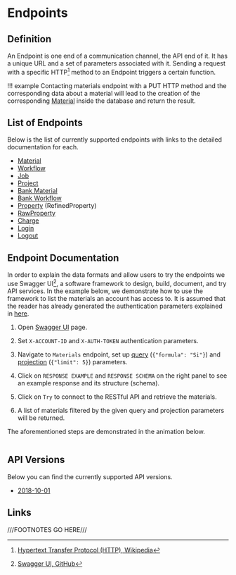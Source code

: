# Endpoints

## Definition

An Endpoint is one end of a communication channel, the API end of it. It has a unique URL and a set of parameters associated with it. Sending a request with a specific HTTP[^1] method to an Endpoint triggers a certain function. 

!!! example
    Contacting materials endpoint with a PUT HTTP method and the corresponding data about a material will lead to the creation of the corresponding [Material](../materials/overview.md) inside the database and return the result.

## List of Endpoints

Below is the list of currently supported endpoints with links to the detailed documentation for each.

- [Material](/api/?url=https://platform.exabyte.io/api/2018-10-01/swagger.json/#!/Material/get_materials)
- [Workflow](/api/?url=https://platform.exabyte.io/api/2018-10-01/swagger.json/#!/Workflow/get_workflows)
- [Job](/api/?url=https://platform.exabyte.io/api/2018-10-01/swagger.json/#!/Job/get_jobs)
- [Project](/api/?url=https://platform.exabyte.io/api/2018-10-01/swagger.json/#!/Project/get_projects)
- [Bank Material](/api/?url=https://platform.exabyte.io/api/2018-10-01/swagger.json/#!/BankMaterial/get_bank_materials)
- [Bank Workflow](/api/?url=https://platform.exabyte.io/api/2018-10-01/swagger.json/#!/BankWorkflow/get_bank_workflows)
- [Property](/api/?url=https://platform.exabyte.io/api/2018-10-01/swagger.json/#!/Property/get_refined_properties) (RefinedProperty)
- [RawProperty](/api/?url=https://platform.exabyte.io/api/2018-10-01/swagger.json/#!/RawProperty/get_raw_properties)
- [Charge](/api/?url=https://platform.exabyte.io/api/2018-10-01/swagger.json/#!/Charge/get_charges)
- [Login](/api/?url=https://platform.exabyte.io/api/2018-10-01/swagger.json/#!/API/post_login)
- [Logout](/api/?url=https://platform.exabyte.io/api/2018-10-01/swagger.json/#!/API/get_logout)

## Endpoint Documentation

In order to explain the data formats and allow users to try the endpoints we use Swagger UI[^2], a software framework to design, build, document, and try API services. In the example below, we demonstrate how to use the framework to list the materials an account has access to. It is assumed that the reader has already generated the authentication parameters explained in [here](authentication.md).

1. Open [Swagger UI](/api) page.

2. Set `X-ACCOUNT-ID` and `X-AUTH-TOKEN` authentication parameters.

3. Navigate to `Materials` endpoint, set up [query](./query-structure.md#query) (`{"formula": "Si"}`) and [projection](./query-structure.md#projection) (`{"limit": 5}`) parameters.
 
4. Click on `RESPONSE EXAMPLE` and `RESPONSE SCHEMA` on the right panel to see an example response and its structure (schema).

5. Click on `Try` to connect to the RESTful API and retrieve the materials.

6. A list of materials filtered by the given query and projection parameters will be returned.

The aforementioned steps are demonstrated in the animation below.

<img data-gifffer="/images/swagger-list-materials.gif"/>


## API Versions

Below you can find the currently supported API versions.

- [2018-10-01](/api/?url=https://platform.exabyte.io/api/2018-10-01/swagger.json)


## Links

[^1]: [Hypertext Transfer Protocol (HTTP), Wikipedia](https://en.wikipedia.org/wiki/Hypertext_Transfer_Protocol)

[^2]: [Swagger UI, GitHub](https://github.com/swagger-api/swagger-ui/tree/v2.2.10)

///FOOTNOTES GO HERE///
